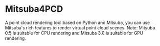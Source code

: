 # Mitsuba4PCD
A point cloud rendering tool based on Python and Mitsuba, you can use Mitsuba's rich features to render virtual point cloud scenes. Note: Mitsuba 0.5 is suitable for CPU rendering and Mitsuba 3.0 is suitable for GPU rendering.
